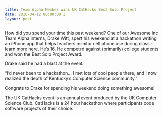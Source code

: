 ```yaml
---
title: Team Alpha Member wins UK CatHacks Best Solo Project
date: 2016-04-12 00:00:00 Z
layout: post
---
```

 
<p>How did you spend your time this past weekend?  One of our Awesome Inc Team Alpha interns, Drake Witt, spent his weekend at a hackathon writing an iPhone app that helps teachers monitor cell phone use during class - <a href="http://devpost.com/software/phones-down" target="_blank">learn more here</a>.  He’s 16.  He competed against (primarily) college students and won the Best Solo Project Award.<b><br/></b></p><p>Drake said he had a blast at the event. </p><p>“I&rsquo;d never been to a hackathon&hellip; I met lots of cool people there, and I now realized the depth of Kentucky’s Computer Science community.”</p><p>Congrats to Drake for spending his weekend doing something awesome!</p><p>The UK CatHacks event is an annual event produced by the UK Computer Science Club.  CatHacks is a 24 hour hackathon where participants code software projects of their choice.</p>
